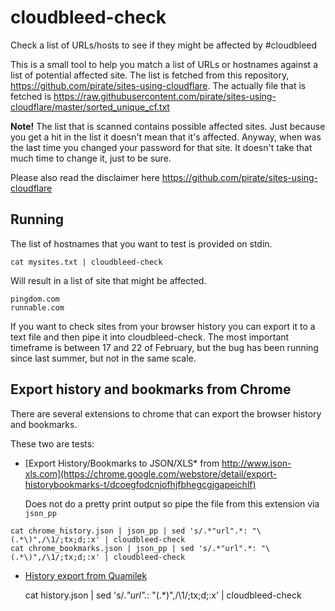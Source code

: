 # cloudbleed-check
Check a list of URLs/hosts to see if they might be affected by #cloudbleed

This is a small tool to help you match a list of URLs or hostnames against a
list of potential affected site. The list is fetched from this repository,
https://github.com/pirate/sites-using-cloudflare. The actually file that
is fetched is 
https://raw.githubusercontent.com/pirate/sites-using-cloudflare/master/sorted_unique_cf.txt

**Note!** The list that is scanned contains possible affected sites. Just because you get a hit
in the list it doesn't mean that it's affected. Anyway, when was the last time you changed
your password for that site. It doesn't take that much time to change it, just to be sure.

Please also read the disclaimer here 
https://github.com/pirate/sites-using-cloudflare

## Running

The list of hostnames that you want to test is provided on stdin.

    cat mysites.txt | cloudbleed-check

Will result in a list of site that might be affected.

    pingdom.com
    runnable.com

If you want to check sites from your browser history you can export it to a text file and
then pipe it into cloudbleed-check. The most important timeframe is between 17 and 22 of February,
but the bug has been running since last summer, but not in the same scale. 

## Export history and bookmarks from Chrome

There are several extensions to chrome that can export the browser history and bookmarks.

These two are tests:

* [Export History/Bookmarks to JSON/XLS* from http://www.json-xls.com](https://chrome.google.com/webstore/detail/export-historybookmarks-t/dcoegfodcnjofhjfbhegcgjgapeichlf)
    
    Does not do a pretty print output so pipe the file from this extension via ```json_pp```

```
cat chrome_history.json | json_pp | sed 's/.*"url".*: "\(.*\)",/\1/;tx;d;:x' | cloudbleed-check
cat chrome_bookmarks.json | json_pp | sed 's/.*"url".*: "\(.*\)",/\1/;tx;d;:x' | cloudbleed-check
```

* [History export from Quamilek](https://chrome.google.com/webstore/detail/history-export/lpmoaclacdaofhlijejogfldmgkdlglj)

    cat history.json | sed 's/.*"url".*: "\(.*\)",/\1/;tx;d;:x' | cloudbleed-check
    